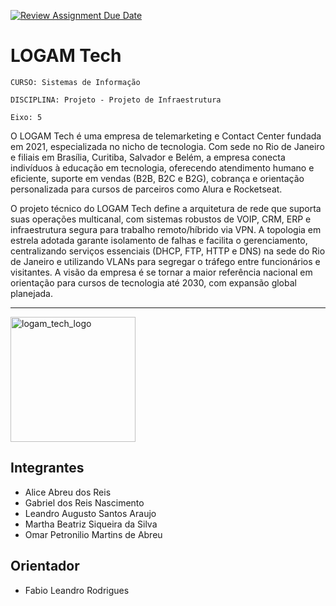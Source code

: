 [![Review Assignment Due Date](https://classroom.github.com/assets/deadline-readme-button-22041afd0340ce965d47ae6ef1cefeee28c7c493a6346c4f15d667ab976d596c.svg)](https://classroom.github.com/a/yI2ip9hY)
# LOGAM Tech

`CURSO: Sistemas de Informação`

`DISCIPLINA: Projeto - Projeto de Infraestrutura`

`Eixo: 5`

O LOGAM Tech é uma empresa de telemarketing e Contact Center fundada em 2021, especializada no nicho de tecnologia. Com sede no Rio de Janeiro e filiais em Brasília, Curitiba, Salvador e Belém, a empresa conecta indivíduos à educação em tecnologia, oferecendo atendimento humano e eficiente, suporte em vendas (B2B, B2C e B2G), cobrança e orientação personalizada para cursos de parceiros como Alura e Rocketseat.

O projeto técnico do LOGAM Tech define a arquitetura de rede que suporta suas operações multicanal, com sistemas robustos de VOIP, CRM, ERP e infraestrutura segura para trabalho remoto/híbrido via VPN. A topologia em estrela adotada garante isolamento de falhas e facilita o gerenciamento, centralizando serviços essenciais (DHCP, FTP, HTTP e DNS) na sede do Rio de Janeiro e utilizando VLANs para segregar o tráfego entre funcionários e visitantes. A visão da empresa é se tornar a maior referência nacional em orientação para cursos de tecnologia até 2030, com expansão global planejada.

---

<img width="200" height="200" alt="logam_tech_logo" src="https://github.com/user-attachments/assets/2614c369-39ad-4bd3-94fc-ac1440df619c" />

## Integrantes

* Alice Abreu dos Reis
* Gabriel dos Reis Nascimento
* Leandro Augusto Santos Araujo
* Martha Beatriz Siqueira da Silva
* Omar Petronilio Martins de Abreu

## Orientador

* Fabio Leandro Rodrigues


